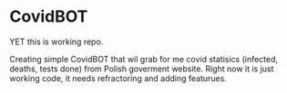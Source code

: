 # CovidBOT

YET this is working repo.

Creating simple CovidBOT that wil grab for me covid statisics (infected, deaths, tests done) from Polish goverment website.
Right now it is just working code, it needs refractoring and adding featurues. 
